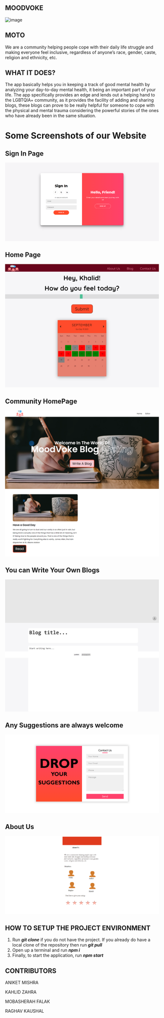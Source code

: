 ## **MOODVOKE**

![image](https://user-images.githubusercontent.com/82095877/133925557-a8cd59f6-69c5-4ea4-9860-803235090390.png)

## MOTO

 We are a community helping people cope with their daily life struggle and making everyone feel inclusive, regardless of anyone’s race, gender, caste, religion and ethnicity, etc.

## **WHAT IT DOES?**

The app basically helps you in keeping a track of good mental health by analyzing your day-to-day mental health, it being an important part of your life. The app specifically provides an edge and lends out a helping hand to the LGBTQIA+ community, as it provides the facility of adding and sharing blogs, these blogs can prove to be really helpful for someone to cope with the physical and mental trauma considering the powerful stories of the ones who have already been in the same situation.

# **Some Screenshots of our Website**
## Sign In Page
![Sign In Page](/public/img/rsignin.png "Sign In Page")
## Home Page
![Home Page](/public/img/rhome.png "Home Page")
## Community HomePage
![Blog - Home](/public/img/rbloghome.png "Blog - Home")
## You can Write Your Own Blogs
![Blog - Editor](/public/img/rblogedit.png "Blog - Editor")
## Any Suggestions are always welcome
![Contact Us page](/public/img/rcontactus.png "Contact Us page")
## About Us
![About us Page](/public/img/raboutus.png "About us Page")



## **HOW TO SETUP THE PROJECT ENVIRONMENT**

<ol>
	<li>Run <strong><em>git clone</em></strong> if you do not have the project. If you already do have a local clone of the repository then run <strong><em>git pull</em></strong></li>
	<li>Open up a terminal and run <strong><em>npm i</em></strong></li>
	<li>Finally, to start the application, run <strong><em>npm start</em></strong></li>
</ol>

## **CONTRIBUTORS**

ANIKET MISHRA

KAHLID ZAHRA

MOBASHERAH FALAK

RAGHAV KAUSHAL
